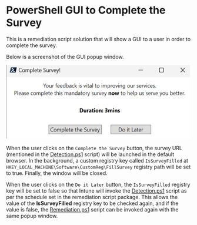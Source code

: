 # PowerShell GUI to Complete the Survey

This is a remediation script solution that will show a GUI to a user in order to complete the survey.

Below is a screenshot of the GUI popup window.

<img src="SurveyWindow.png" alt="SurveyWindow" width="500" height="200"> 

<br/>

When the user clicks on the `Complete the Survey` button, the survey URL (mentioned in the [Detection.ps1](Detection.ps1) script) will be launched in the default browser. In the background, a custom registry key called `IsSurveyFilled` at `HKEY_LOCAL_MACHINE\Software\CustomReg\FillSurvey` registry path will be set to true. Finally, the window will be closed.

When the user clicks on the `Do it Later` button, the `IsSurveyFilled` registry key will be set to false so that Intune will invoke the [Detection.ps1](Detection.ps1) script as per the schedule set in the remediation script package. This allows the value of the **IsSurveyFilled** registry key to be checked again, and if the value is false, the [Remediation.ps1](Remediation.ps1) script can be invoked again with the same popup window.
